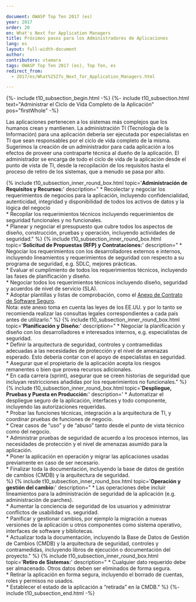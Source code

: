 ```yaml
---

document: OWASP Top Ten 2017 (es)
year: 2017
order: 20
en: What's Next for Application Managers
title: Próximos pasos para los Administradores de Aplicaciones
lang: es
layout: full-width-document
author:
contributors: vtamara
tags: OWASP Top Ten 2017 (es), Top Ten, es
redirect_from:
  - 2017/es/What%2527s_Next_for_Application_Managers.html

---
```

{%- include t10_subsection_begin.html -%}
{%- include t10_subsection.html text="Administrar el Ciclo de Vida Completo de la Aplicación" pos="firstWhole" -%}

Las aplicaciones pertenecen a los sistemas más complejos que los humanos crean 
y mantienen. La administración TI (Tecnología de la Información) para una 
aplicación debería ser ejecutada por especialistas en TI que sean responsables 
por el ciclo de vida completo de la misma. Sugerimos la creación de un 
administrador para cada aplicación a los efectos de proveer una contraparte 
técnica al dueño de la aplicación. El administrador se encarga de todo el 
ciclo de vida de la aplicación desde el punto de vista de TI, desde la 
recopilación de los requisitos hasta el proceso de retiro de los sistemas,
que a menudo se pasa por alto. <br>

{% include t10_subsection_inner_round_box.html
   topic='**Administración de Requisitos y Recursos:**'
   description="
      * Recolectar y negociar los requerimientos de negocios para la aplicación, incluyendo confidencialidad, autenticidad, integridad y disponibilidad de todos los activos de datos y la lógica del negocio<br>
      * Recopilar los requerimientos técnicos incluyendo requerimientos de seguridad funcionales y no funcionales.<br>
      * Planear y negociar el presupuesto que cubre todos los aspectos de diseño, construcción, pruebas y operación, incluyendo actividades de seguridad."
%}
{% include t10_subsection_inner_round_box.html
   topic='**Solicitud de Propuestas (RFP) y Contrataciones:**'
   description="
        * Negociar los requerimientos con los desarrolladores externos e internos, incluyendo lineamientos y requerimientos de seguridad con respecto a su programa de seguridad, e.g. SDLC, mejores prácticas.<br>
        * Evaluar el cumplimiento de todos los requerimientos técnicos, incluyendo las fases de planificación y diseño.<br>
        * Negociar todos los requerimientos técnicos incluyendo diseño, seguridad y acuerdos de nivel de servicio (SLA).<br>
        * Adoptar plantillas y listas de comprobación, como el [Anexo de Contrato de Software Seguro](/www-community/OWASP_Secure_Software_Contract_Annex).<br>
Nota: este anexo toma en cuenta las leyes de los EE.UU. y por lo tanto se recomienda realizar las consultas legales correspondientes a cada país antes de utilizarlo."
%}
{% include t10_subsection_inner_round_box.html
   topic='**Planificación y Diseño:**'
   description="
        * Negociar la planificación y diseño con los desarrolladores e interesados internos, e.g. especialistas de seguridad.<br>
        * Definir la arquitectura de seguridad, controles y contramedidas adecuadas a las necesidades de protección y el nivel de amenazas esperado. Esto debería contar con el apoyo de especialistas en seguridad.<br>
        * Asegurar que el propietario de la aplicación acepta los riesgos remanentes o bien que provea recursos adicionales.<br>
        * En cada carrera (sprint), asegurar que se creen historias de seguridad que incluyan restricciones añadidas por los requerimientos no funcionales."
%}
{% include t10_subsection_inner_round_box.html
   topic='**Despliegue, Pruebas y Puesta en Producción:**'
   description='
        * Automatizar el despliegue seguro de la aplicación, interfaces y todo componente, incluyendo las autorizaciones requeridas.<br>
        * Probar las funciones técnicas, integración a la arquitectura de TI, y coordinar pruebas de funciones de negocio.<br>
        * Crear casos de “uso” y de “abuso” tanto desde el punto de vista técnico como del negocio.<br>
        * Administrar pruebas de seguridad de acuerdo a los procesos internos, las necesidades de protección y el nivel de amenazas asumido para la aplicación.<br>
        * Poner la aplicación en operación y migrar las aplicaciones usadas previamente en caso de ser necesario.<br>
        * Finalizar toda la documentación, incluyendo la base de datos de gestión de cambios (CMDB) y la arquitectura de seguridad.<br>
%}
{% include t10_subsection_inner_round_box.html
   topic='**Operación y gestión del cambio:**'
   description="
        * Las operaciones debe incluir lineamientos para la administración de seguridad de la aplicación (e.g. administración de parches).<br>
        * Aumentar la conciencia de seguridad de los usuarios y administrar conflictos de usabilidad vs. seguridad.<br>
        * Panificar y gestionar cambios, por ejemplo la migración a nuevas versiones de la aplicación u otros componentes como sistema operativo, interfaces de software y bibliotecas.<br>
        * Actualizar toda la documentación, incluyendo la Base de Datos de Gestión de Cambios (CMDB) y la arquitectura de seguridad, controles y contramedidas, incluyendo libros de ejecución o documentación del proyecto."
%}
{% include t10_subsection_inner_round_box.html
   topic='**Retiro de Sistemas:**' 
   description="
        * Cualquier dato requerido debe ser almacenado. Otros datos deben ser eliminados de forma segura.<br>
        * Retirar la aplicación en forma segura, incluyendo el borrado de cuentas, roles y permisos no usados.<br>
        * Establecer el estado de la aplicación a “retirada” en la CMDB."
%}
{%- include t10_subsection_end.html -%}
